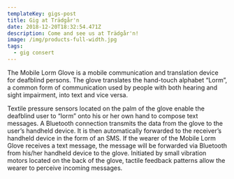 ```yaml
---
templateKey: gigs-post
title: Gig at Trädgår'n
date: 2018-12-20T18:32:54.471Z
description: Come and see us at Trädgår'n!
image: /img/products-full-width.jpg
tags:
  - gig consert
---
```


The Mobile Lorm Glove is a mobile communication and translation device for deafblind persons. The glove translates the hand-touch alphabet “Lorm”, a common form of communication used by people with both hearing and sight impairment, into text and vice versa.

Textile pressure sensors located on the palm of the glove enable the deafblind user to “lorm” onto his or her own hand to compose text messages. A Bluetooth connection transmits the data from the glove to the user’s handheld device. It is then automatically forwarded to the receiver’s handheld device in the form of an SMS. If the wearer of the Mobile Lorm Glove receives a text message, the message will be forwarded via Bluetooth from his/her handheld device to the glove. Initiated by small vibration motors located on the back of the glove, tactile feedback patterns allow the wearer to perceive incoming messages.

